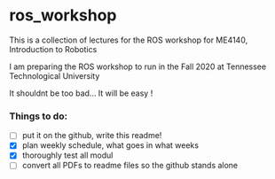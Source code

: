 # ros_workshop
This is a collection of lectures for the ROS workshop for ME4140, Introduction to Robotics

I am preparing the ROS workshop to run in the Fall 2020 at Tennessee Technological University

It shouldnt be too bad... It will be easy !

### Things to do:

- [ ] put it on the github, write this readme!
- [x] plan weekly schedule, what goes in what weeks
- [x] thoroughly test all modul
- [ ] convert all PDFs to readme files so the github stands alone  	
